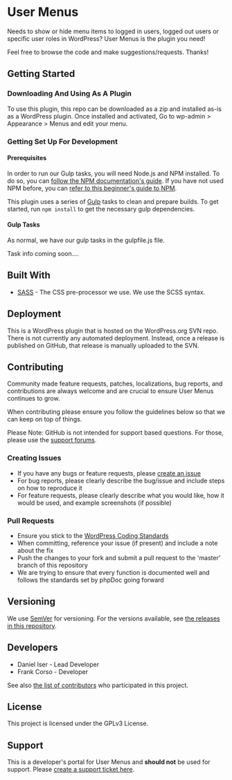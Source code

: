 # User Menus
Needs to show or hide menu items to logged in users, logged out users or specific user roles in WordPress? User Menus is the plugin you need!

Feel free to browse the code and make suggestions/requests. Thanks!

## Getting Started

### Downloading And Using As A Plugin
To use this plugin, this repo can be downloaded as a zip and installed as-is as a WordPress plugin. Once installed and activated, Go to wp-admin > Appearance > Menus and edit your menu.

### Getting Set Up For Development

#### Prerequisites
In order to run our Gulp tasks, you will need Node.js and NPM installed. To do so, you can [follow the NPM documentation's guide](https://docs.npmjs.com/downloading-and-installing-node-js-and-npm).
If you have not used NPM before, you can [refer to this beginner's guide to NPM](https://www.sitepoint.com/beginners-guide-node-package-manager/).

This plugin uses a series of [Gulp](https://gulpjs.com) tasks to clean and prepare builds. To get started, run `npm install` to get the necessary gulp dependencies.

#### Gulp Tasks
As normal, we have our gulp tasks in the gulpfile.js file.

Task info coming soon....

## Built With
* [SASS](https://sass-lang.com) - The CSS pre-processor we use. We use the SCSS syntax.

## Deployment
This is a WordPress plugin that is hosted on the WordPress.org SVN repo.
There is not currently any automated deployment. Instead, once a release is published on GitHub, that release is manually uploaded to the SVN.

## Contributing
Community made feature requests, patches, localizations, bug reports, and contributions are always welcome and are crucial to ensure User Menus continues to grow.

When contributing please ensure you follow the guidelines below so that we can keep on top of things.

Please Note: GitHub is not intended for support based questions. For those, please use the [support forums](https://wordpress.org/support/plugin/user-menus).

### Creating Issues
* If you have any bugs or feature requests, please [create an issue](https://github.com/JunglePlugins/User-Menus/issues/new)
* For bug reports, please clearly describe the bug/issue and include steps on how to reproduce it
* For feature requests, please clearly describe what you would like, how it would be used, and example screenshots (if possible)

### Pull Requests
* Ensure you stick to the [WordPress Coding Standards](https://codex.wordpress.org/WordPress_Coding_Standards)
* When committing, reference your issue (if present) and include a note about the fix
* Push the changes to your fork and submit a pull request to the 'master' branch of this repository
* We are trying to ensure that every function is documented well and follows the standards set by phpDoc going forward

## Versioning
We use [SemVer](http://semver.org/) for versioning. For the versions available, see [the releases in this repository](https://github.com/JunglePlugins/User-Menus/releases).

## Developers
* Daniel Iser - Lead Developer
* Frank Corso - Developer

See also [the list of contributors](https://github.com/JunglePlugins/User-Menus/graphs/contributors) who participated in this project.

## License
This project is licensed under the GPLv3 License.

## Support
This is a developer's portal for User Menus and **should not** be used for support. Please [create a support ticket here](https://wordpress.org/support/plugin/user-menus).
